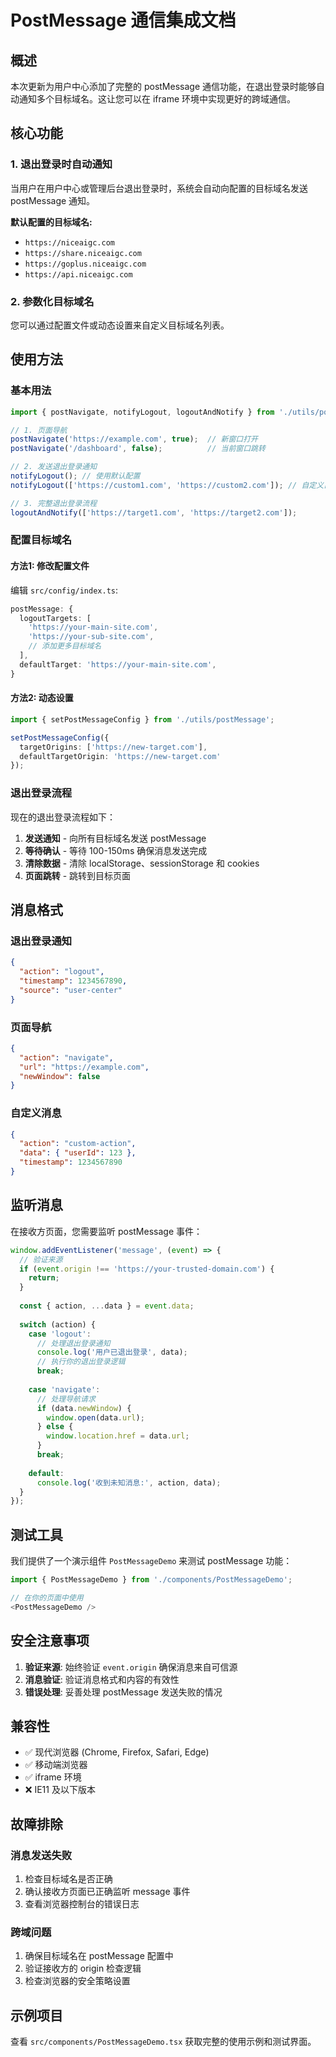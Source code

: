# PostMessage 通信集成文档

## 概述

本次更新为用户中心添加了完整的 postMessage 通信功能，在退出登录时能够自动通知多个目标域名。这让您可以在 iframe 环境中实现更好的跨域通信。

## 核心功能

### 1. 退出登录时自动通知

当用户在用户中心或管理后台退出登录时，系统会自动向配置的目标域名发送 postMessage 通知。

**默认配置的目标域名:**
- `https://niceaigc.com`
- `https://share.niceaigc.com` 
- `https://goplus.niceaigc.com`
- `https://api.niceaigc.com`

### 2. 参数化目标域名

您可以通过配置文件或动态设置来自定义目标域名列表。

## 使用方法

### 基本用法

```typescript
import { postNavigate, notifyLogout, logoutAndNotify } from './utils/postMessage';

// 1. 页面导航
postNavigate('https://example.com', true);  // 新窗口打开
postNavigate('/dashboard', false);          // 当前窗口跳转

// 2. 发送退出登录通知
notifyLogout(); // 使用默认配置
notifyLogout(['https://custom1.com', 'https://custom2.com']); // 自定义目标

// 3. 完整退出登录流程
logoutAndNotify(['https://target1.com', 'https://target2.com']);
```

### 配置目标域名

#### 方法1: 修改配置文件

编辑 `src/config/index.ts`:

```typescript
postMessage: {
  logoutTargets: [
    'https://your-main-site.com',
    'https://your-sub-site.com',
    // 添加更多目标域名
  ],
  defaultTarget: 'https://your-main-site.com',
}
```

#### 方法2: 动态设置

```typescript
import { setPostMessageConfig } from './utils/postMessage';

setPostMessageConfig({
  targetOrigins: ['https://new-target.com'],
  defaultTargetOrigin: 'https://new-target.com'
});
```

### 退出登录流程

现在的退出登录流程如下：

1. **发送通知** - 向所有目标域名发送 postMessage
2. **等待确认** - 等待 100-150ms 确保消息发送完成
3. **清除数据** - 清除 localStorage、sessionStorage 和 cookies
4. **页面跳转** - 跳转到目标页面

## 消息格式

### 退出登录通知

```json
{
  "action": "logout",
  "timestamp": 1234567890,
  "source": "user-center"
}
```

### 页面导航

```json
{
  "action": "navigate", 
  "url": "https://example.com",
  "newWindow": false
}
```

### 自定义消息

```json
{
  "action": "custom-action",
  "data": { "userId": 123 },
  "timestamp": 1234567890
}
```

## 监听消息

在接收方页面，您需要监听 postMessage 事件：

```javascript
window.addEventListener('message', (event) => {
  // 验证来源
  if (event.origin !== 'https://your-trusted-domain.com') {
    return;
  }
  
  const { action, ...data } = event.data;
  
  switch (action) {
    case 'logout':
      // 处理退出登录通知
      console.log('用户已退出登录', data);
      // 执行你的退出登录逻辑
      break;
      
    case 'navigate':
      // 处理导航请求
      if (data.newWindow) {
        window.open(data.url);
      } else {
        window.location.href = data.url;
      }
      break;
      
    default:
      console.log('收到未知消息:', action, data);
  }
});
```

## 测试工具

我们提供了一个演示组件 `PostMessageDemo` 来测试 postMessage 功能：

```typescript
import { PostMessageDemo } from './components/PostMessageDemo';

// 在你的页面中使用
<PostMessageDemo />
```

## 安全注意事项

1. **验证来源**: 始终验证 `event.origin` 确保消息来自可信源
2. **消息验证**: 验证消息格式和内容的有效性
3. **错误处理**: 妥善处理 postMessage 发送失败的情况

## 兼容性

- ✅ 现代浏览器 (Chrome, Firefox, Safari, Edge)
- ✅ 移动端浏览器
- ✅ iframe 环境
- ❌ IE11 及以下版本

## 故障排除

### 消息发送失败

1. 检查目标域名是否正确
2. 确认接收方页面已正确监听 message 事件
3. 查看浏览器控制台的错误日志

### 跨域问题

1. 确保目标域名在 postMessage 配置中
2. 验证接收方的 origin 检查逻辑
3. 检查浏览器的安全策略设置

## 示例项目

查看 `src/components/PostMessageDemo.tsx` 获取完整的使用示例和测试界面。 